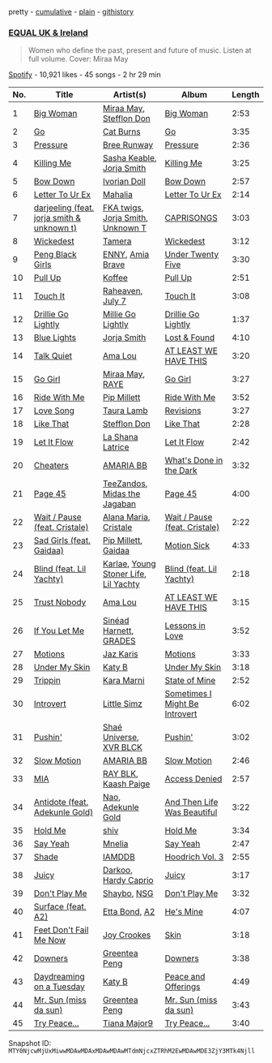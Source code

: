 pretty - [cumulative](/playlists/cumulative/37i9dQZF1DX9ptRQF1dOxS.md) - [plain](/playlists/plain/37i9dQZF1DX9ptRQF1dOxS) - [githistory](https://github.githistory.xyz/mackorone/spotify-playlist-archive/blob/main/playlists/plain/37i9dQZF1DX9ptRQF1dOxS)

### [EQUAL UK & Ireland](https://open.spotify.com/playlist/37i9dQZF1DX9ptRQF1dOxS)

> Women who define the past, present and future of music\. Listen at full volume\. Cover: Miraa May

[Spotify](https://open.spotify.com/user/spotify) - 10,921 likes - 45 songs - 2 hr 29 min

| No. | Title | Artist(s) | Album | Length |
|---|---|---|---|---|
| 1 | [Big Woman](https://open.spotify.com/track/4YkEW0NUEldXj6bxpYUZcy) | [Miraa May](https://open.spotify.com/artist/2fOvE1l01YyORhYzwoaLCM), [Stefflon Don](https://open.spotify.com/artist/2ExGrw6XpbtUAJHTLtUXUD) | [Big Woman](https://open.spotify.com/album/7EeSFxb1JTYVPnXJbES8jT) | 2:53 |
| 2 | [Go](https://open.spotify.com/track/4VtRHZ4tBDHaWltVAytlLY) | [Cat Burns](https://open.spotify.com/artist/6WFDpw4u23uSpon4BHvFRn) | [Go](https://open.spotify.com/album/7KfrkeW0bJx9w3Wak4PGX2) | 3:35 |
| 3 | [Pressure](https://open.spotify.com/track/0MOFpFNTB8immc0cXindTo) | [Bree Runway](https://open.spotify.com/artist/58hqTaCiqGrMsNmmm3qL7w) | [Pressure](https://open.spotify.com/album/6wQtQ94jJW3yq35mQSBPzU) | 2:36 |
| 4 | [Killing Me](https://open.spotify.com/track/7B76OJ0ExVlSkDh1xelvRl) | [Sasha Keable](https://open.spotify.com/artist/7MxGWmiAbqjNOGmj23wbWf), [Jorja Smith](https://open.spotify.com/artist/1CoZyIx7UvdxT5c8UkMzHd) | [Killing Me](https://open.spotify.com/album/0llJLK7uiCfzaEJrN38ftl) | 3:25 |
| 5 | [Bow Down](https://open.spotify.com/track/6ebhtRkgKISGDaHyIxGIR5) | [Ivorian Doll](https://open.spotify.com/artist/5zWJtrglcTFohMajO2qrgd) | [Bow Down](https://open.spotify.com/album/2YddCSvbNRpQiQA3EujzpB) | 2:57 |
| 6 | [Letter To Ur Ex](https://open.spotify.com/track/2GoXtcbzgBUrvYv6ac7zA9) | [Mahalia](https://open.spotify.com/artist/16rCzZOMQX7P8Kmn5YKexI) | [Letter To Ur Ex](https://open.spotify.com/album/45n9habqvk6ZLFxpGj2sjf) | 2:14 |
| 7 | [darjeeling \(feat\. jorja smith & unknown t\)](https://open.spotify.com/track/2roZnl5Sh8PAiLgqAgAyaS) | [FKA twigs](https://open.spotify.com/artist/6nB0iY1cjSY1KyhYyuIIKH), [Jorja Smith](https://open.spotify.com/artist/1CoZyIx7UvdxT5c8UkMzHd), [Unknown T](https://open.spotify.com/artist/3iAhNz3e31lBuXYOsqGsf3) | [CAPRISONGS](https://open.spotify.com/album/5IubZbuFhSwJyCJrdRFgkJ) | 3:03 |
| 8 | [Wickedest](https://open.spotify.com/track/0IbJBhAkIFqTHoYjWYxpzZ) | [Tamera](https://open.spotify.com/artist/4S68J6bchvHhqHO1Kp8W9X) | [Wickedest](https://open.spotify.com/album/5tnnQsnZmgGqIbTQH6MqLy) | 3:12 |
| 9 | [Peng Black Girls](https://open.spotify.com/track/3Xhj7ZZAfQwPUxKZHQdw3y) | [ENNY](https://open.spotify.com/artist/3qEnCAnX23lvoxZYtBiPgL), [Amia Brave](https://open.spotify.com/artist/3Sjv0t3F7FMsQrkWVZcOuW) | [Under Twenty Five](https://open.spotify.com/album/0lEt5TY0krIxIBW61pCMcb) | 3:30 |
| 10 | [Pull Up](https://open.spotify.com/track/7aBRoWtp9jsZFxwml1LfeG) | [Koffee](https://open.spotify.com/artist/1gWjcmBsveEYMxOZ0VRi32) | [Pull Up](https://open.spotify.com/album/4VJW8nI0MAKqIGq4DGN1vq) | 2:51 |
| 11 | [Touch It](https://open.spotify.com/track/6ZU3kPUCpqETe0QIk1Q4ut) | [Raheaven](https://open.spotify.com/artist/4lXm6ZMmiF65lvSDAqQvY6), [July 7](https://open.spotify.com/artist/51kPCmCJ7rXClxKDc2r4RA) | [Touch It](https://open.spotify.com/album/6BUl45A09APYJdNtgZmZRV) | 3:08 |
| 12 | [Drillie Go Lightly](https://open.spotify.com/track/5MlTcpn5SNGjes2ELp7S4y) | [Millie Go Lightly](https://open.spotify.com/artist/3eSQPLy8hktGQTGSVB51lD) | [Drillie Go Lightly](https://open.spotify.com/album/7BxNhkbZkDvlqTRGWtGxiG) | 1:37 |
| 13 | [Blue Lights](https://open.spotify.com/track/1It1TxBK3xIQAB4xJkPevn) | [Jorja Smith](https://open.spotify.com/artist/1CoZyIx7UvdxT5c8UkMzHd) | [Lost & Found](https://open.spotify.com/album/3AlSuZnX4ZCab8eoWnnfbm) | 4:10 |
| 14 | [Talk Quiet](https://open.spotify.com/track/7sdWbnUGRzpWJmupEpXJiP) | [Ama Lou](https://open.spotify.com/artist/2tAqnHDAgnGtjnlzyoa38L) | [AT LEAST WE HAVE THIS](https://open.spotify.com/album/6nnAy3W80YnGUj7t2wf2tr) | 3:20 |
| 15 | [Go Girl](https://open.spotify.com/track/02btIbZVDCpCdCkSorceTm) | [Miraa May](https://open.spotify.com/artist/2fOvE1l01YyORhYzwoaLCM), [RAYE](https://open.spotify.com/artist/5KKpBU5eC2tJDzf0wmlRp2) | [Go Girl](https://open.spotify.com/album/7cms9Gm5nuo1USp34gCAaQ) | 3:27 |
| 16 | [Ride With Me](https://open.spotify.com/track/2lwAsn4XY3SANeoL3U7F92) | [Pip Millett](https://open.spotify.com/artist/1QfEfvB62EEl4upf2ANKkR) | [Ride With Me](https://open.spotify.com/album/0NEnJxG2rs1VogwQb3Ac0R) | 3:52 |
| 17 | [Love Song](https://open.spotify.com/track/1t6qcN7j90Ersqn5NaRfrL) | [Taura Lamb](https://open.spotify.com/artist/6YvaXV2q3iL1MyxYiiDWbH) | [Revisions](https://open.spotify.com/album/7LblWPX04dCdSPdXXxjFaT) | 3:27 |
| 18 | [Like That](https://open.spotify.com/track/4sRA220I8uSmsF0rffzGU8) | [Stefflon Don](https://open.spotify.com/artist/2ExGrw6XpbtUAJHTLtUXUD) | [Like That](https://open.spotify.com/album/23kypbkgaHakfqAyvWZw0o) | 2:28 |
| 19 | [Let It Flow](https://open.spotify.com/track/4GOpN2odxa7sPIxLD2H0DI) | [La Shana Latrice](https://open.spotify.com/artist/7i0zdgEzQ1YYTquPIPvp81) | [Let It Flow](https://open.spotify.com/album/65UlxFs80ZPBSbVCfXv3zH) | 2:42 |
| 20 | [Cheaters](https://open.spotify.com/track/4VD05o4PmI2b9Q7sxVObLj) | [AMARIA BB](https://open.spotify.com/artist/1AC6rw8sH8VGrzMzgFUDG5) | [What's Done in the Dark](https://open.spotify.com/album/3A2Bvs4R8aL09IdCbzYhcr) | 3:32 |
| 21 | [Page 45](https://open.spotify.com/track/2qNaS67u1sAlUyogdFA59Y) | [TeeZandos](https://open.spotify.com/artist/0aDlKdF22vK6yut113KJix), [Midas the Jagaban](https://open.spotify.com/artist/07MX7XJsNTn8JlgEcbZ7Fd) | [Page 45](https://open.spotify.com/album/4OaT9hJPepJYkrDkWTly9p) | 4:00 |
| 22 | [Wait / Pause \(feat\. Cristale\)](https://open.spotify.com/track/5WdlkirloFeqU1QnFONP9V) | [Alana Maria](https://open.spotify.com/artist/1KptG3k6qkeqZ2uB5Z3lPn), [Cristale](https://open.spotify.com/artist/6U1hXHFTV27cbQVXZvnX27) | [Wait / Pause \(feat\. Cristale\)](https://open.spotify.com/album/5YrgspXl4uM2WNffOhNESA) | 2:22 |
| 23 | [Sad Girls \(feat\. Gaidaa\)](https://open.spotify.com/track/7taZxnl5AsjrXOk9CyWo50) | [Pip Millett](https://open.spotify.com/artist/1QfEfvB62EEl4upf2ANKkR), [Gaidaa](https://open.spotify.com/artist/5aLDWFw5qUmTWnEuevuhYG) | [Motion Sick](https://open.spotify.com/album/30E4JSpb6dJ7xiCFf5Uyxm) | 4:33 |
| 24 | [Blind \(feat\. Lil Yachty\)](https://open.spotify.com/track/3V5sdHDIMBRjhRq6MyIua6) | [Karlae](https://open.spotify.com/artist/6RY7kT6PGGzAA3TG3s4Qmp), [Young Stoner Life](https://open.spotify.com/artist/1xr2G8Hlx4QWmT9HaUbmoO), [Lil Yachty](https://open.spotify.com/artist/6icQOAFXDZKsumw3YXyusw) | [Blind \(feat\. Lil Yachty\)](https://open.spotify.com/album/4ld5J2ldDN0e7klEtmsXuR) | 2:18 |
| 25 | [Trust Nobody](https://open.spotify.com/track/7ceXCl3ndsTFrH60P1c0io) | [Ama Lou](https://open.spotify.com/artist/2tAqnHDAgnGtjnlzyoa38L) | [AT LEAST WE HAVE THIS](https://open.spotify.com/album/6nnAy3W80YnGUj7t2wf2tr) | 3:15 |
| 26 | [If You Let Me](https://open.spotify.com/track/6F428UUtHqMwxwOtDajrDZ) | [Sinéad Harnett](https://open.spotify.com/artist/6tUJpYN2aYiXbzAcg0pIOo), [GRADES](https://open.spotify.com/artist/5xtS6AoBUHhaAhxC1JN3PY) | [Lessons in Love](https://open.spotify.com/album/17MS1oITaC8VbYmtpXplMV) | 3:52 |
| 27 | [Motions](https://open.spotify.com/track/5rdBZkZw3kkkZxCUym3E9j) | [Jaz Karis](https://open.spotify.com/artist/4rDcfb3TEWyx0BKdzKG24I) | [Motions](https://open.spotify.com/album/4VDVfTgQlwL828aEPK6lIe) | 3:33 |
| 28 | [Under My Skin](https://open.spotify.com/track/54mCcFZFsFuroo2YgOUZWx) | [Katy B](https://open.spotify.com/artist/5EUdiv20t58GCS09VMKk7M) | [Under My Skin](https://open.spotify.com/album/3pWtaFuPa48VC9Skqh9OFB) | 3:18 |
| 29 | [Trippin](https://open.spotify.com/track/55ZSz4QtfzKj9Pjf7Ac6Ak) | [Kara Marni](https://open.spotify.com/artist/2lfOu2DjnvR4Xpolt3OPfv) | [State of Mine](https://open.spotify.com/album/4cZD8qhHoQCXXEcIbnZ6gD) | 2:52 |
| 30 | [Introvert](https://open.spotify.com/track/2lbX8Jt97ou14yL9rqG58C) | [Little Simz](https://open.spotify.com/artist/6eXZu6O7nAUA5z6vLV8NKI) | [Sometimes I Might Be Introvert](https://open.spotify.com/album/0DBoWQ52XUHtrZQdfAqOVj) | 6:02 |
| 31 | [Pushin'](https://open.spotify.com/track/0wmwAS9SA6Tg3Qoyqx9dqU) | [Shaé Universe](https://open.spotify.com/artist/5gaElx30yTGGiOCVnml29N), [XVR BLCK](https://open.spotify.com/artist/7utNm67x1f8kErx7PfWb9U) | [Pushin'](https://open.spotify.com/album/65PJkEX27NgzTI8fBAeOzU) | 3:02 |
| 32 | [Slow Motion](https://open.spotify.com/track/493QaNbrvbEiQdPH9hDP6z) | [AMARIA BB](https://open.spotify.com/artist/1AC6rw8sH8VGrzMzgFUDG5) | [Slow Motion](https://open.spotify.com/album/4UOWUmv18BNHHSOimMbP0g) | 2:46 |
| 33 | [MIA](https://open.spotify.com/track/1Ya6RTKCWWDtlgDrmkw7PP) | [RAY BLK](https://open.spotify.com/artist/0CkbPVBpOwwz9NPPglFKyq), [Kaash Paige](https://open.spotify.com/artist/0f2YkMXwFNJNSX7MymevKE) | [Access Denied](https://open.spotify.com/album/2iX0UveETkU2Xe1H0Pt9Tv) | 2:57 |
| 34 | [Antidote \(feat\. Adekunle Gold\)](https://open.spotify.com/track/7IehzBxyvb9egSpZFXZwTe) | [Nao](https://open.spotify.com/artist/7aFTOGFDEqDtJUCziLVsVC), [Adekunle Gold](https://open.spotify.com/artist/2IK173RXLiCSQ8fhDlAb3s) | [And Then Life Was Beautiful](https://open.spotify.com/album/0mlSanObCAti0PvharqR1u) | 3:22 |
| 35 | [Hold Me](https://open.spotify.com/track/2FyKNGjjdGFY26MODQcR8s) | [shiv](https://open.spotify.com/artist/5rxxzsO9zojzg0FfWVmIv7) | [Hold Me](https://open.spotify.com/album/1lPP40l172ZtM0JK0wrfbC) | 3:34 |
| 36 | [Say Yeah](https://open.spotify.com/track/1GDCzlN4snSHiYxxvO9Fhg) | [Mnelia](https://open.spotify.com/artist/4DDsQzXhKIC2F70cjMP7ec) | [Say Yeah](https://open.spotify.com/album/5hxuMubkHyZOW92dceGg3i) | 2:47 |
| 37 | [Shade](https://open.spotify.com/track/4kIRyUnl8elQFStSL8866M) | [IAMDDB](https://open.spotify.com/artist/7za6M9P94wuMsOVCHopTsI) | [Hoodrich Vol\. 3](https://open.spotify.com/album/5fABa5up9Eit0AP1juW4Qm) | 2:55 |
| 38 | [Juicy](https://open.spotify.com/track/3Gs3xtwTh4E0TsnSbKVGaP) | [Darkoo](https://open.spotify.com/artist/4QSTyDpxsKmv3UfavVUImR), [Hardy Caprio](https://open.spotify.com/artist/7FqkRutc4zWMrnEAUv3Xwd) | [Juicy](https://open.spotify.com/album/4PkLB0cKB5UwhX15rmU5gb) | 3:17 |
| 39 | [Don't Play Me](https://open.spotify.com/track/11zDwAkUczHN72NmK4nPHf) | [Shaybo](https://open.spotify.com/artist/5QdfW7A9eh0XjCyg9XAZpy), [NSG](https://open.spotify.com/artist/31Ua7zSTJxegjyd49ujbSA) | [Don't Play Me](https://open.spotify.com/album/2b6HGhyzxE01dI93MlNWv9) | 3:32 |
| 40 | [Surface \(feat\. A2\)](https://open.spotify.com/track/4dEHgrFQJ3kiztCS8sG5oA) | [Etta Bond](https://open.spotify.com/artist/0zanHkxN0P38oWegA8iSQA), [A2](https://open.spotify.com/artist/6CLayzfExGy0fSn5IT0aX4) | [He's Mine](https://open.spotify.com/album/4AlpEoX5eyBWaYGBdHU96N) | 4:07 |
| 41 | [Feet Don't Fail Me Now](https://open.spotify.com/track/5goqVeMYUQecvpcjNxpadU) | [Joy Crookes](https://open.spotify.com/artist/5XMyhVhi5ZN2pi0Qwi1zXS) | [Skin](https://open.spotify.com/album/62FYQGKcsi3nrkdicraMw7) | 3:18 |
| 42 | [Downers](https://open.spotify.com/track/1fnU60yGjhsP1QY335rH2m) | [Greentea Peng](https://open.spotify.com/artist/5z9wLR0RGBcWMXr4fCZW0K) | [Downers](https://open.spotify.com/album/1luS1QdwBrhQzsnbJlyySt) | 3:38 |
| 43 | [Daydreaming on a Tuesday](https://open.spotify.com/track/5ULHNWrWyFIXFnAmG6KVpa) | [Katy B](https://open.spotify.com/artist/5EUdiv20t58GCS09VMKk7M) | [Peace and Offerings](https://open.spotify.com/album/4V0IwFHtZqC06pge02FwZJ) | 4:49 |
| 44 | [Mr\. Sun \(miss da sun\)](https://open.spotify.com/track/2NHVRc2gml9maFMHRgIC0y) | [Greentea Peng](https://open.spotify.com/artist/5z9wLR0RGBcWMXr4fCZW0K) | [Mr\. Sun \(miss da sun\)](https://open.spotify.com/album/4GnTrP3MNkopc3NRopSPGS) | 3:43 |
| 45 | [Try Peace...](https://open.spotify.com/track/26H5U6YRMbzunMgCe89r0s) | [Tiana Major9](https://open.spotify.com/artist/1Naqgo0HMRoumRP0e2MXD9) | [Try Peace...](https://open.spotify.com/album/3qThDnd30yCBWBmpu4nE8Y) | 3:40 |

Snapshot ID: `MTY0NjcwMjUxMiwwMDAwMDAxMDAwMDAwMTdmNjcxZTRhM2EwMDAwMDE3ZjY3MTk4Njll`